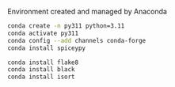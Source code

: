 Environment created and managed by Anaconda
```bash
conda create -n py311 python=3.11
conda activate py311
conda config --add channels conda-forge
conda install spiceypy

conda install flake8
conda install black
conda install isort
```